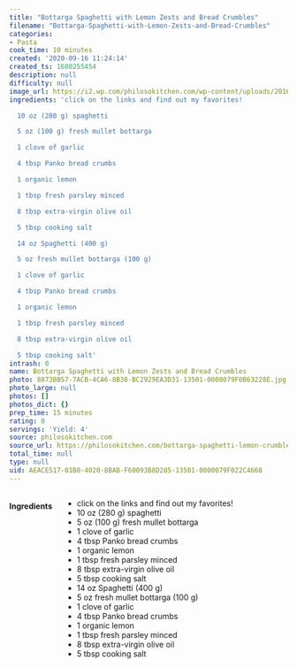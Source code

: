 ```yaml
---
title: "Bottarga Spaghetti with Lemon Zests and Bread Crumbles"
filename: "Bottarga-Spaghetti-with-Lemon-Zests-and-Bread-Crumbles"
categories:
- Pasta
cook_time: 10 minutes
created: '2020-09-16 11:24:14'
created_ts: 1600255454
description: null
difficulty: null
image_url: https://i2.wp.com/philosokitchen.com/wp-content/uploads/2016/12/spaghetti-bottarga-final-1-683x1024.jpg
ingredients: 'click on the links and find out my favorites!

  10 oz (280 g) spaghetti

  5 oz (100 g) fresh mullet bottarga

  1 clove of garlic

  4 tbsp Panko bread crumbs

  1 organic lemon

  1 tbsp fresh parsley minced

  8 tbsp extra-virgin olive oil

  5 tbsp cooking salt

  14 oz Spaghetti (400 g)

  5 oz fresh mullet bottarga (100 g)

  1 clove of garlic

  4 tbsp Panko bread crumbs

  1 organic lemon

  1 tbsp fresh parsley minced

  8 tbsp extra-virgin olive oil

  5 tbsp cooking salt'
intrash: 0
name: Bottarga Spaghetti with Lemon Zests and Bread Crumbles
photo: 8873BB57-7ACB-4CA6-8B38-BC2929EA3D31-13501-0000079F0B63228E.jpg
photo_large: null
photos: []
photos_dict: {}
prep_time: 15 minutes
rating: 0
servings: 'Yield: 4'
source: philosokitchen.com
source_url: https://philosokitchen.com/bottarga-spaghetti-lemon-crumbles/
total_time: null
type: null
uid: AEACE517-01B0-4020-8BAB-F60093B8D285-13501-0000079F022C4668
---
```

<div class="large-8 medium-7 columns" id="writeup">	</div><!-- #writeup -->
</div><!-- #row-one -->
<div class="row" id="row-two">	<div class="medium-4 small-5 columns"><h4 id="ingredients">Ingredients</h4><div class="box box-ingredients content"><ul>
<li>click on the links and find out my favorites!</li>
<li>10 oz (280 g) spaghetti</li>
<li>5 oz (100 g) fresh mullet bottarga</li>
<li>1 clove of garlic</li>
<li>4 tbsp Panko bread crumbs</li>
<li>1 organic lemon</li>
<li>1 tbsp fresh parsley minced</li>
<li>8 tbsp extra-virgin olive oil</li>
<li>5 tbsp cooking salt</li>
<li>14 oz Spaghetti (400 g)</li>
<li>5 oz fresh mullet bottarga (100 g)</li>
<li>1 clove of garlic</li>
<li>4 tbsp Panko bread crumbs</li>
<li>1 organic lemon</li>
<li>1 tbsp fresh parsley minced</li>
<li>8 tbsp extra-virgin olive oil</li>
<li>5 tbsp cooking salt</li>
</ul>
</div>	</div>	<div class="medium-6 small-7 columns">	</div>